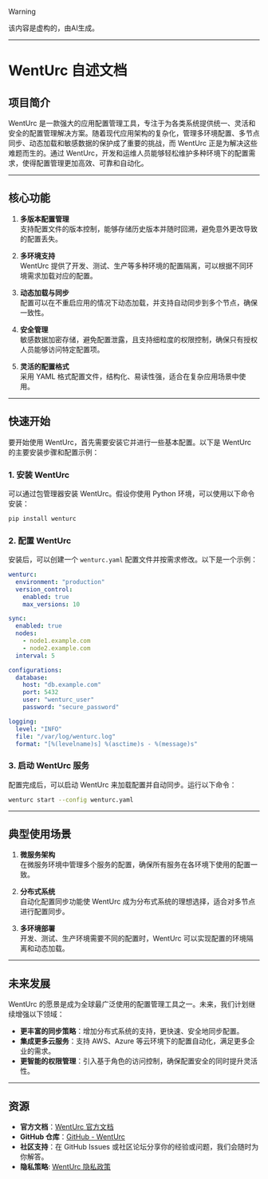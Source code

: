 >[!warning]
>该内容是虚构的，由AI生成。
>

---

# WentUrc 自述文档

## 项目简介

WentUrc 是一款强大的应用配置管理工具，专注于为各类系统提供统一、灵活和安全的配置管理解决方案。随着现代应用架构的复杂化，管理多环境配置、多节点同步、动态加载和敏感数据的保护成了重要的挑战，而 WentUrc 正是为解决这些难题而生的。通过 WentUrc，开发和运维人员能够轻松维护多种环境下的配置需求，使得配置管理更加高效、可靠和自动化。

---

## 核心功能

1. **多版本配置管理**  
   支持配置文件的版本控制，能够存储历史版本并随时回溯，避免意外更改导致的配置丢失。

2. **多环境支持**  
   WentUrc 提供了开发、测试、生产等多种环境的配置隔离，可以根据不同环境需求加载对应的配置。

3. **动态加载与同步**  
   配置可以在不重启应用的情况下动态加载，并支持自动同步到多个节点，确保一致性。

4. **安全管理**  
   敏感数据加密存储，避免配置泄露，且支持细粒度的权限控制，确保只有授权人员能够访问特定配置项。

5. **灵活的配置格式**  
   采用 YAML 格式配置文件，结构化、易读性强，适合在复杂应用场景中使用。

---

## 快速开始

要开始使用 WentUrc，首先需要安装它并进行一些基本配置。以下是 WentUrc 的主要安装步骤和配置示例：

### 1. 安装 WentUrc

可以通过包管理器安装 WentUrc。假设你使用 Python 环境，可以使用以下命令安装：

```bash
pip install wenturc
```

### 2. 配置 WentUrc

安装后，可以创建一个 `wenturc.yaml` 配置文件并按需求修改。以下是一个示例：

```yaml
wenturc:
  environment: "production"
  version_control:
    enabled: true
    max_versions: 10

sync:
  enabled: true
  nodes:
    - node1.example.com
    - node2.example.com
  interval: 5

configurations:
  database:
    host: "db.example.com"
    port: 5432
    user: "wenturc_user"
    password: "secure_password"

logging:
  level: "INFO"
  file: "/var/log/wenturc.log"
  format: "[%(levelname)s] %(asctime)s - %(message)s"
```

### 3. 启动 WentUrc 服务

配置完成后，可以启动 WentUrc 来加载配置并自动同步。运行以下命令：

```bash
wenturc start --config wenturc.yaml
```

---

## 典型使用场景

1. **微服务架构**  
   在微服务环境中管理多个服务的配置，确保所有服务在各环境下使用的配置一致。

2. **分布式系统**  
   自动化配置同步功能使 WentUrc 成为分布式系统的理想选择，适合对多节点进行配置同步。

3. **多环境部署**  
   开发、测试、生产环境需要不同的配置时，WentUrc 可以实现配置的环境隔离和动态加载。

---

## 未来发展

WentUrc 的愿景是成为全球最广泛使用的配置管理工具之一。未来，我们计划继续增强以下领域：

- **更丰富的同步策略**：增加分布式系统的支持，更快速、安全地同步配置。
- **集成更多云服务**：支持 AWS、Azure 等云环境下的配置自动化，满足更多企业的需求。
- **更智能的权限管理**：引入基于角色的访问控制，确保配置安全的同时提升灵活性。

---

## 资源

- **官方文档**：[WentUrc 官方文档](https://wenturc.com/)
- **GitHub 仓库**：[GitHub - WentUrc](https://github.com/unerge/vuepress-starter)
- **社区支持**：在 GitHub Issues 或社区论坛分享你的经验或问题，我们会随时为你解答。
- **隐私策略**: [WentUrc 隐私政策](https://github.com/Unerge/.github-private/edit/main/profile/private.md)
